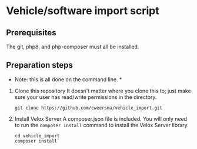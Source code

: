 # Vehicle/software import script

## Prerequisites
The git, php8, and php-composer must all be installed.

## Preparation steps

* Note: this is all done on the command line. *
  
1. Clone this repository
   It doesn't matter where you clone this to; just make sure your user has read/write permissions in the directory.
   ```console
   git clone https://github.com/cweersma/vehicle_import.git
   ```
2. Install Velox Server
   A composer.json file is included. You will only need to run the `composer install` command to install the Velox Server library.
   ```console
   cd vehicle_import
   composer install`
   ```
   
